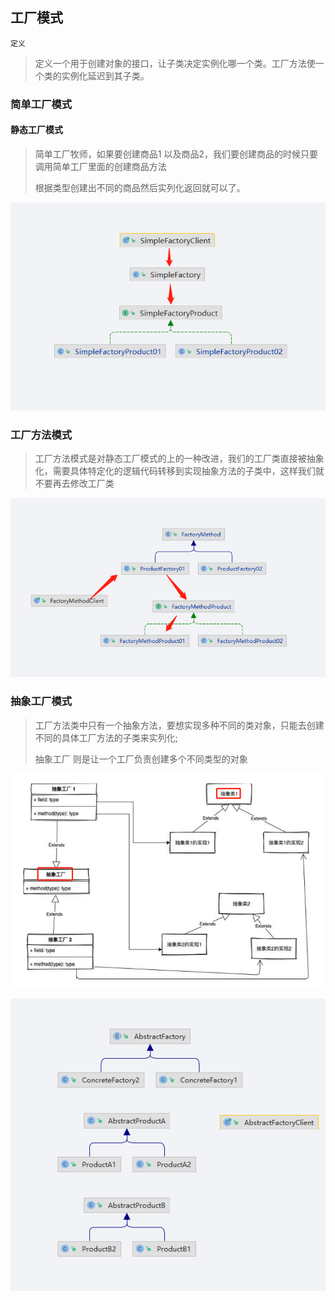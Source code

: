 ## 工厂模式

`定义`

>定义一个用于创建对象的接口，让子类决定实例化哪一个类。工厂方法使一个类的实例化延迟到其子类。



### 简单工厂模式

#### 静态工厂模式

>简单工厂牧师，如果要创建商品1 以及商品2，我们要创建商品的时候只要调用简单工厂里面的创建商品方法
>
>根据类型创建出不同的商品然后实列化返回就可以了。

![image-20220328001700329](resources/image-20220328001700329.png)

### 工厂方法模式

>工厂方法模式是对静态工厂模式的上的一种改进，我们的工厂类直接被抽象化，需要具体特定化的逻辑代码转移到实现抽象方法的子类中，这样我们就不要再去修改工厂类

![image-20220328003716693](resources/image-20220328003716693.png)

### 抽象工厂模式

>工厂方法类中只有一个抽象方法，要想实现多种不同的类对象，只能去创建不同的具体工厂方法的子类来实列化;
>
>抽象工厂 则是让一个工厂负责创建多个不同类型的对象

![image-20220328005443507](resources/image-20220328005443507.png)

![image-20220328005641783](resources/image-20220328005641783.png)

